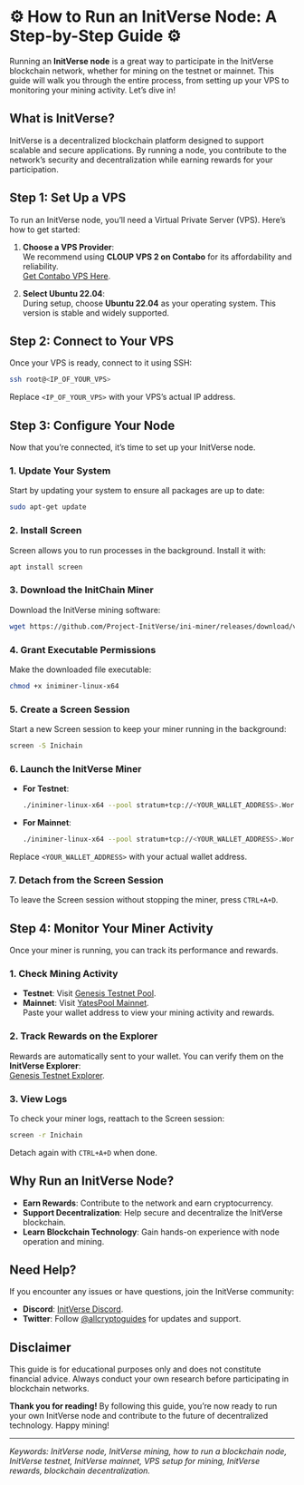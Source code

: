 # ⚙️ How to Run an InitVerse Node: A Step-by-Step Guide ⚙️  


Running an **InitVerse node** is a great way to participate in the InitVerse blockchain network, whether for mining on the testnet or mainnet. This guide will walk you through the entire process, from setting up your VPS to monitoring your mining activity. Let’s dive in!  


## **What is InitVerse?**  
InitVerse is a decentralized blockchain platform designed to support scalable and secure applications. By running a node, you contribute to the network’s security and decentralization while earning rewards for your participation.  


## **Step 1: Set Up a VPS**  
To run an InitVerse node, you’ll need a Virtual Private Server (VPS). Here’s how to get started:  

1. **Choose a VPS Provider**:  
   We recommend using **CLOUP VPS 2 on Contabo** for its affordability and reliability.  
   [Get Contabo VPS Here](https://www.tkqlhce.com/5k117cy63y5LNMNPTTSSSLNRMOOPST?sid=medium).  

2. **Select Ubuntu 22.04**:  
   During setup, choose **Ubuntu 22.04** as your operating system. This version is stable and widely supported.  



## **Step 2: Connect to Your VPS**  
Once your VPS is ready, connect to it using SSH:  

```bash  
ssh root@<IP_OF_YOUR_VPS>  
```  
Replace `<IP_OF_YOUR_VPS>` with your VPS’s actual IP address.  


## **Step 3: Configure Your Node**  
Now that you’re connected, it’s time to set up your InitVerse node.  

### **1. Update Your System**  
Start by updating your system to ensure all packages are up to date:  
```bash  
sudo apt-get update  
```  

### **2. Install Screen**  
Screen allows you to run processes in the background. Install it with:  
```bash  
apt install screen  
```  

### **3. Download the InitChain Miner**  
Download the InitVerse mining software:  
```bash  
wget https://github.com/Project-InitVerse/ini-miner/releases/download/v1.0.0/iniminer-linux-x64  
```  

### **4. Grant Executable Permissions**  
Make the downloaded file executable:  
```bash  
chmod +x iniminer-linux-x64  
```  

### **5. Create a Screen Session**  
Start a new Screen session to keep your miner running in the background:  
```bash  
screen -S Inichain  
```  

### **6. Launch the InitVerse Miner**  
- **For Testnet**:  
  ```bash  
  ./iniminer-linux-x64 --pool stratum+tcp://<YOUR_WALLET_ADDRESS>.Worker001@pool-core-testnet.inichain.com:32672  
  ```  
- **For Mainnet**:  
  ```bash  
  ./iniminer-linux-x64 --pool stratum+tcp://<YOUR_WALLET_ADDRESS>.Worker001@pool-a.yatespool.com:31588  
  ```  
Replace `<YOUR_WALLET_ADDRESS>` with your actual wallet address.  

### **7. Detach from the Screen Session**  
To leave the Screen session without stopping the miner, press `CTRL+A+D`.  


## **Step 4: Monitor Your Miner Activity**  
Once your miner is running, you can track its performance and rewards.  

### **1. Check Mining Activity**  
- **Testnet**: Visit [Genesis Testnet Pool](https://genesis-testnet.yatespool.com/).  
- **Mainnet**: Visit [YatesPool Mainnet](https://a.yatespool.com/).  
Paste your wallet address to view your mining activity and rewards.  

### **2. Track Rewards on the Explorer**  
Rewards are automatically sent to your wallet. You can verify them on the **InitVerse Explorer**:  
[Genesis Testnet Explorer](https://genesis-testnet.iniscan.com/).  

### **3. View Logs**  
To check your miner logs, reattach to the Screen session:  
```bash  
screen -r Inichain  
```  
Detach again with `CTRL+A+D` when done.  


## **Why Run an InitVerse Node?**  
- **Earn Rewards**: Contribute to the network and earn cryptocurrency.  
- **Support Decentralization**: Help secure and decentralize the InitVerse blockchain.  
- **Learn Blockchain Technology**: Gain hands-on experience with node operation and mining.  


## **Need Help?**  
If you encounter any issues or have questions, join the InitVerse community:  
- **Discord**: [InitVerse Discord](https://discord.com/invite/szXyZSgSYg).  
- **Twitter**: Follow [@allcryptoguides](https://x.com/allcryptoguides) for updates and support.  



## **Disclaimer**  
This guide is for educational purposes only and does not constitute financial advice. Always conduct your own research before participating in blockchain networks.  



**Thank you for reading!** By following this guide, you’re now ready to run your own InitVerse node and contribute to the future of decentralized technology. Happy mining!  

---  
*Keywords: InitVerse node, InitVerse mining, how to run a blockchain node, InitVerse testnet, InitVerse mainnet, VPS setup for mining, InitVerse rewards, blockchain decentralization.*

